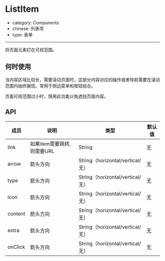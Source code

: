 # ListItem

- category: Components
- chinese: 列表项
- type: 表单

---

将页面元素钉在可视范围。

## 何时使用

当内容区域比较长，需要滚动页面时，这部分内容对应的操作或者导航需要在滚动范围内始终展现。常用于侧边菜单和按钮组合。

页面可视范围过小时，慎用此功能以免遮挡页面内容。

## API


| 成员        | 说明           | 类型               | 默认值       |
|------------|----------------|--------------------|--------------|
| link       | 如果item需要跳转,则需要URL   | String |   无  |
| arrow      | 箭头方向   | String（horizontal/vertical/无） |   无  |
| type      | 箭头方向   | String（horizontal/vertical/无） |   无  |
| icon      | 箭头方向   | String（horizontal/vertical/无） |   无  |
| content      | 箭头方向   | String（horizontal/vertical/无） |   无  |
| extra      | 箭头方向   | String（horizontal/vertical/无） |   无  |
| onClick      | 箭头方向   | String（horizontal/vertical/无） |   无  |
